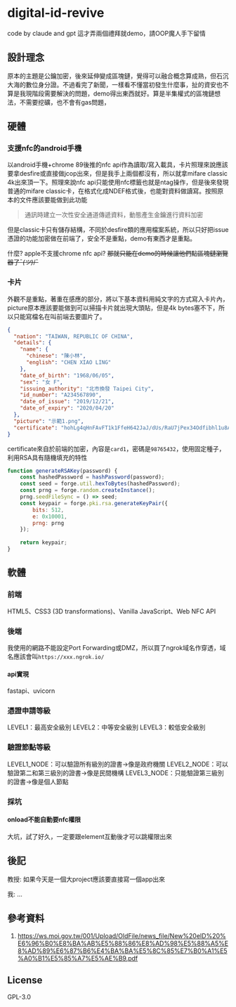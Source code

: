 # digital-id-revive
code by claude and gpt
這才弄兩個禮拜就demo，請OOP魔人手下留情

## 設計理念

原本的主題是公鑰加密，後來延伸變成區塊鏈，覺得可以融合概念算成熟，但石沉大海的數位身分證。不過看完了新聞，一樣看不懂當初發生什麼事，扯的資安也不算是我現階段需要解決的問題，demo得出東西就好。算是半集權式的區塊鏈想法，不需要挖礦，也不會有gas問題，

## 硬體

### 支援nfc的android手機

以android手機+chrome 89後推的nfc api作為讀取/寫入載具，卡片照理來說應該要拿desfire或直接做jcop出來，但是我手上兩個都沒有，所以就拿mifare classic 4k出來頂一下。照理來說nfc api只能使用nfc標籤也就是ntag操作，但是後來發現普通的mifare classic卡，在格式化成NDEF格式後，也能對資料做讀寫。按照原本的文件應該要能做到此功能
> 通訊時建立一次性安全通道傳遞資料，動態產生金鑰進行資料加密

但是classic卡只有儲存結構，不同於desfire類的應用檔案系統，所以只好把issue憑證的功能加密做在前端了，安全不是重點，demo有東西才是重點。

什麼? apple不支援chrome nfc api? ~~那就只能在demo的時候讓他們點區塊鏈瀏覽器了¯_(ツ)_/¯~~


### 卡片

外觀不是重點，著重在感應的部分，將以下基本資料用純文字的方式寫入卡片內，picture原本應該要能做到可以掃描卡片就出現大頭貼，但是4k bytes塞不下，所以只能寫檔名在叫前端去要圖片了。

```json
{
  "nation": "TAIWAN, REPUBLIC OF CHINA",
  "details": {
    "name": {
      "chinese": "陳小林",
      "english": "CHEN XIAO LING"
    },
    "date_of_birth": "1968/06/05",
    "sex": "女 F",
    "issuing_authority": "北市換發 Taipei City",
    "id_number": "A234567890",
    "date_of_issue": "2019/12/21",
    "date_of_expiry": "2020/04/20"
  },
  "picture": "示範1.png",
  "certificate": "hohLg4qHnFAvFT1k1FfeH642JaJ/dUs/RaU7jPex34Odfibhl1u8A5p/B01s1BpEfanrUjw37JR5fVKebpDG2g=="
}
```

certificate來自於前端的加密，內容是`card1`，密碼是`98765432`，使用固定種子，利用RSA具有隨機填充的特性

```javascript
function generateRSAKey(password) {
    const hashedPassword = hashPassword(password);
    const seed = forge.util.hexToBytes(hashedPassword);
    const prng = forge.random.createInstance();
    prng.seedFileSync = () => seed;
    const keypair = forge.pki.rsa.generateKeyPair({
        bits: 512,
        e: 0x10001,
        prng: prng
    });
    
    return keypair;
}
```

## 軟體

### 前端

HTML5、CSS3 (3D transformations)、Vanilla JavaScript、Web NFC API

### 後端

我使用的網路不能設定Port Forwarding或DMZ，所以買了ngrok域名作穿透，域名應該會叫`https://xxx.ngrok.io/`

#### api實現

fastapi、uvicorn

### 憑證申請等級

LEVEL1：最高安全級別
LEVEL2：中等安全級別
LEVEL3：較低安全級別

### 驗證節點等級

LEVEL1_NODE：可以驗證所有級別的證書->像是政府機關
LEVEL2_NODE：可以驗證第二和第三級別的證書->像是民間機構
LEVEL3_NODE：只能驗證第三級別的證書->像是個人節點


### 採坑

#### onload不能自動要nfc權限
大坑，試了好久，一定要跟element互動後才可以跳權限出來

## 後記

教授: 如果今天是一個大project應該要直接寫一個app出來

我: ...

## 參考資料
1. https://ws.moi.gov.tw/001/Upload/OldFile/news_file/New%20eID%20%E6%96%B0%E8%BA%AB%E5%88%86%E8%AD%98%E5%88%A5%E8%AD%89%E6%87%B6%E4%BA%BA%E5%8C%85%E7%B0%A1%E5%A0%B1%E5%85%A7%E5%AE%B9.pdf

## License
GPL-3.0




